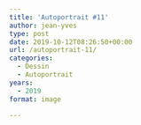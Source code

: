 ```yaml
---
title: 'Autoportrait #11'
author: jean-yves
type: post
date: 2019-10-12T08:26:50+00:00
url: /autoportrait-11/
categories:
  - Dessin
  - Autoportrait
years:
  - 2019
format: image

---
```


